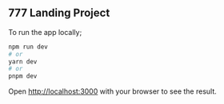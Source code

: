 ## 777 Landing Project

To run the app locally;

```bash
npm run dev
# or
yarn dev
# or
pnpm dev
```

Open [http://localhost:3000](http://localhost:3000) with your browser to see the result.
